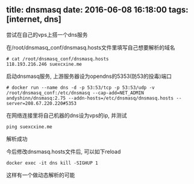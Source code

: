 title: dnsmasq
date: 2016-06-08 16:18:00
tags: [internet, dns]
---

尝试在自己的vps上搭一个dns服务
<!--more-->

在/root/dnsmasq_conf/dnsmasq.hosts文件里填写自己想要解析的域名
```
# cat /root/dnsmasq_conf/dnsmasq.hosts 
118.193.216.246 suexcxine.me
```
启动dnsmasq服务, 上游服务器设为opendns的5353(防53的投毒)端口
```
# docker run --name dns -d -p 53:53/tcp -p 53:53/udp -v /root/dnsmasq_conf:/etc/dnsmasq --cap-add=NET_ADMIN andyshinn/dnsmasq:2.75 --addn-hosts=/etc/dnsmasq/dnsmasq.hosts --server=208.67.220.220#5353
```
在网络连接里将自己机器的dns设为vps的ip, 并测试
```
ping suexcxine.me
```
解析成功

今后修改dnsmasq.hosts文件后, 可以如下reload
```
docker exec -it dns kill -SIGHUP 1 
```
这样有一个做动态解析的可能

